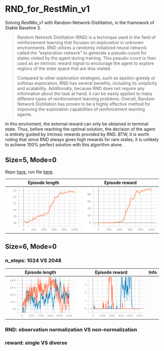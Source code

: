 # RND_for_RestMin_v1
Solving RestMin_v1 with  Random-Network-Distillation, in the framework of Stable Baseline 3.

> Random Network Distillation (RND) is a technique used in the field of reinforcement learning that focuses on exploration in unknown environments. RND utilizes a randomly initialized neural network called the "exploration network" to generate a pseudo-count for states visited by the agent during training. This pseudo-count is then used as an intrinsic reward signal to encourage the agent to explore regions of the state space that are less visited.
>
> Compared to other exploration strategies, such as epsilon-greedy or softmax exploration, RND has several benefits, including its simplicity and scalability. Additionally, because RND does not require any information about the task at hand, it can be easily applied to many different types of reinforcement learning problems. Overall, Random Network Distillation has proven to be a highly effective method for improving the exploration capabilities of reinforcement learning agents.

In this enviroment, the external reward can only be obtained in terminal state.
Thus, before reaching the optimal solution, the decision of the agent is entirely guided by intrinsic rewards provided by RND.
BTW, it is worth noting that since RND always gives high rewards for rare states, it is unlikely to achieve 100% perfect solution with this algorithm alone.

## Size=5, Mode=0
Repo [here](https://github.com/wwsyan/RND_for_RestMin_v1/tree/main/size5_mode0), 
run file [here](https://github.com/wwsyan/RND_for_RestMin_v1/blob/main/size5_mode0/run.py).

| Episode length | Episode reward |
| :---: | :---: |
|<img src="size5_mode0/images/rollout_ep_len_mean.png">|<img src="size5_mode0/images/rollout_ep_rew_mean.png">

## Size=6, Mode=0
### n_steps: 1024 VS 2048
| Episode length | Episode reward | Info |
| :---: | :---: | :---: |
|<img src="size6_mode0/images/ep_len_1.png">|<img src="size6_mode0/images/ep_rew_1.png">||
### RND: observation normalization VS non-normalization
### reward: single VS diverse
 
